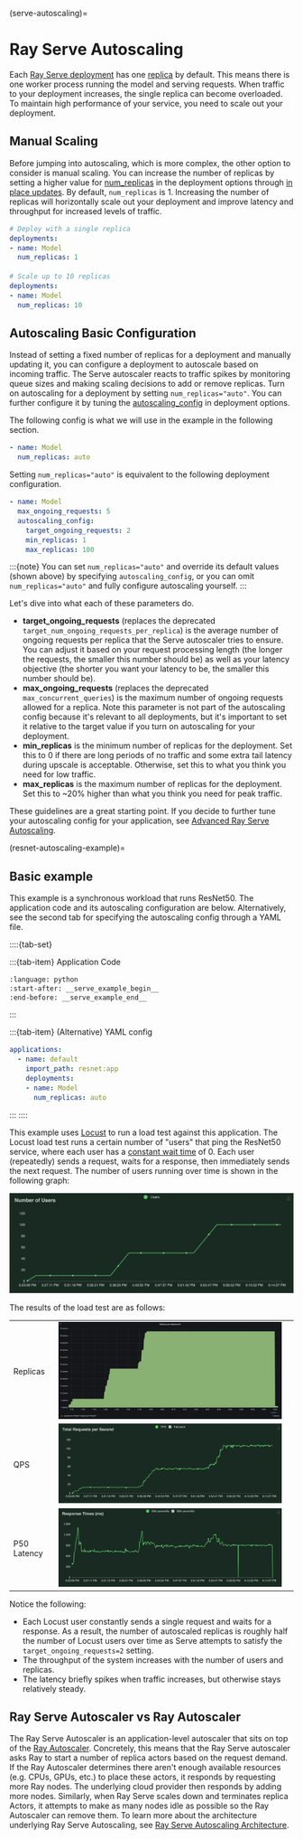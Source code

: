 (serve-autoscaling)=

# Ray Serve Autoscaling

Each [Ray Serve deployment](serve-key-concepts-deployment) has one [replica](serve-architecture-high-level-view) by default. This means there is one worker process running the model and serving requests. When traffic to your deployment increases, the single replica can become overloaded. To maintain high performance of your service, you need to scale out your deployment.

## Manual Scaling

Before jumping into autoscaling, which is more complex, the other option to consider is manual scaling. You can increase the number of replicas by setting a higher value for [num_replicas](serve-configure-deployment) in the deployment options through [in place updates](serve-inplace-updates). By default, `num_replicas` is 1. Increasing the number of replicas will horizontally scale out your deployment and improve latency and throughput for increased levels of traffic.

```yaml
# Deploy with a single replica
deployments:
- name: Model
  num_replicas: 1

# Scale up to 10 replicas
deployments:
- name: Model
  num_replicas: 10
```

## Autoscaling Basic Configuration

Instead of setting a fixed number of replicas for a deployment and manually updating it, you can configure a deployment to autoscale based on incoming traffic. The Serve autoscaler reacts to traffic spikes by monitoring queue sizes and making scaling decisions to add or remove replicas. Turn on autoscaling for a deployment by setting `num_replicas="auto"`. You can further configure it by tuning the [autoscaling_config](../serve/api/doc/ray.serve.config.AutoscalingConfig.rst) in deployment options.

The following config is what we will use in the example in the following section.
```yaml
- name: Model
  num_replicas: auto
```

Setting `num_replicas="auto"` is equivalent to the following deployment configuration.
```yaml
- name: Model
  max_ongoing_requests: 5
  autoscaling_config:
    target_ongoing_requests: 2
    min_replicas: 1
    max_replicas: 100
```
:::{note}
You can set `num_replicas="auto"` and override its default values (shown above) by specifying `autoscaling_config`, or you can omit `num_replicas="auto"` and fully configure autoscaling yourself.
:::

Let's dive into what each of these parameters do.

* **target_ongoing_requests** (replaces the deprecated `target_num_ongoing_requests_per_replica`) is the average number of ongoing requests per replica that the Serve autoscaler tries to ensure. You can adjust it based on your request processing length (the longer the requests, the smaller this number should be) as well as your latency objective (the shorter you want your latency to be, the smaller this number should be).
* **max_ongoing_requests** (replaces the deprecated `max_concurrent_queries`) is the maximum number of ongoing requests allowed for a replica. Note this parameter is not part of the autoscaling config because it's relevant to all deployments, but it's important to set it relative to the target value if you turn on autoscaling for your deployment.
* **min_replicas** is the minimum number of replicas for the deployment. Set this to 0 if there are long periods of no traffic and some extra tail latency during upscale is acceptable. Otherwise, set this to what you think you need for low traffic.
* **max_replicas** is the maximum number of replicas for the deployment. Set this to ~20% higher than what you think you need for peak traffic.

These guidelines are a great starting point. If you decide to further tune your autoscaling config for your application, see [Advanced Ray Serve Autoscaling](serve-advanced-autoscaling).

(resnet-autoscaling-example)=
## Basic example

This example is a synchronous workload that runs ResNet50. The application code and its autoscaling configuration are below. Alternatively, see the second tab for specifying the autoscaling config through a YAML file.

::::{tab-set}

:::{tab-item} Application Code
```{literalinclude} doc_code/resnet50_example.py
:language: python
:start-after: __serve_example_begin__
:end-before: __serve_example_end__
```
:::

:::{tab-item} (Alternative) YAML config

```yaml
applications:
  - name: default
    import_path: resnet:app
    deployments:
    - name: Model
      num_replicas: auto
```

:::
::::

This example uses [Locust](https://locust.io/) to run a load test against this application. The Locust load test runs a certain number of "users" that ping the ResNet50 service, where each user has a [constant wait time](https://docs.locust.io/en/stable/writing-a-locustfile.html#wait-time-attribute) of 0. Each user (repeatedly) sends a request, waits for a response, then immediately sends the next request. The number of users running over time is shown in the following graph:

![users](https://raw.githubusercontent.com/ray-project/images/master/docs/serve/autoscaling-guide/resnet50_users.png)

The results of the load test are as follows:

|  |  |  |
| -------- | --- | ------- |
| Replicas | <img src="https://raw.githubusercontent.com/ray-project/images/master/docs/serve/autoscaling-guide/resnet50_replicas.png" alt="replicas" width="600"/> |
| QPS | <img src="https://raw.githubusercontent.com/ray-project/images/master/docs/serve/autoscaling-guide/resnet50_rps.png" alt="qps"/> |
| P50 Latency | <img src="https://raw.githubusercontent.com/ray-project/images/master/docs/serve/autoscaling-guide/resnet50_latency.png" alt="latency"/> |

Notice the following:
- Each Locust user constantly sends a single request and waits for a response. As a result, the number of autoscaled replicas is roughly half the number of Locust users over time as Serve attempts to satisfy the `target_ongoing_requests=2` setting.
- The throughput of the system increases with the number of users and replicas.
- The latency briefly spikes when traffic increases, but otherwise stays relatively steady.

## Ray Serve Autoscaler vs Ray Autoscaler

The Ray Serve Autoscaler is an application-level autoscaler that sits on top of the [Ray Autoscaler](cluster-index).
Concretely, this means that the Ray Serve autoscaler asks Ray to start a number of replica actors based on the request demand.
If the Ray Autoscaler determines there aren't enough available resources (e.g. CPUs, GPUs, etc.) to place these actors, it responds by requesting more Ray nodes.
The underlying cloud provider then responds by adding more nodes.
Similarly, when Ray Serve scales down and terminates replica Actors, it attempts to make as many nodes idle as possible so the Ray Autoscaler can remove them. To learn more about the architecture underlying Ray Serve Autoscaling, see [Ray Serve Autoscaling Architecture](serve-autoscaling-architecture).